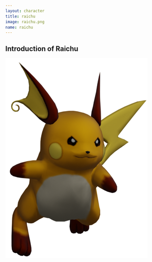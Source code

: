 ```yaml
---
layout: character
title: raichu
image: raichu.png
name: raichu
---
```


## Introduction of Raichu
![raichu](/images/content/css/raichu.png)
